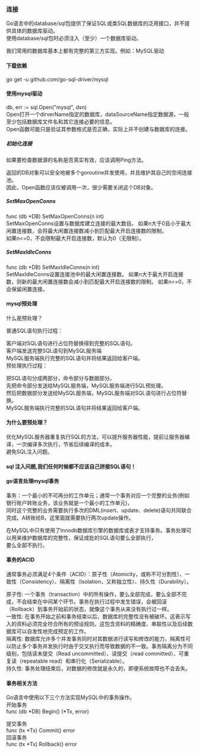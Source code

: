 <h3>连接</h3>
Go语言中的database/sql包提供了保证SQL或类SQL数据库的泛用接口，并不提供具体的数据库驱动。<br>
使用database/sql包时必须注入（至少）一个数据库驱动。<br>

我们常用的数据库基本上都有完整的第三方实现。例如：MySQL驱动<br>

<h4>下载依赖</h4>
go get -u github.com/go-sql-driver/mysql <br>

<h4>使用mysql驱动</h4>

db, err := sql.Open("mysql", dsn)<br>
Open打开一个dirverName指定的数据库，dataSourceName指定数据源，一般至少包括数据库文件名和其它连接必要的信息。<br>
Open函数可能只是验证其参数格式是否正确，实际上并不创建与数据库的连接。<br>

<h5>初始化连接</h5>
如果要检查数据源的名称是否真实有效，应该调用Ping方法。<br>

返回的DB对象可以安全地被多个goroutine并发使用，并且维护其自己的空闲连接池。<br>
因此，Open函数应该仅被调用一次，很少需要关闭这个DB对象。<br>

<h5>SetMaxOpenConns</h5>
func (db *DB) SetMaxOpenConns(n int)<br>
SetMaxOpenConns设置与数据库建立连接的最大数目。 如果n大于0且小于最大闲置连接数，会将最大闲置连接数减小到匹配最大开启连接数的限制。<br>
如果n<=0，不会限制最大开启连接数，默认为0（无限制）。<br>

<h5>SetMaxIdleConns</h5>
func (db *DB) SetMaxIdleConns(n int)<br>
SetMaxIdleConns设置连接池中的最大闲置连接数。 如果n大于最大开启连接数，则新的最大闲置连接数会减小到匹配最大开启连接数的限制。 如果n<=0，不会保留闲置连接。<br>

<h4>mysql预处理</h4>
什么是预处理？<br>

普通SQL语句执行过程：<br>

客户端对SQL语句进行占位符替换得到完整的SQL语句。<br>
客户端发送完整SQL语句到MySQL服务端<br>
MySQL服务端执行完整的SQL语句并将结果返回给客户端。<br>
预处理执行过程：<br>

把SQL语句分成两部分，命令部分与数据部分。<br>
先把命令部分发送给MySQL服务端，MySQL服务端进行SQL预处理。<br>
然后把数据部分发送给MySQL服务端，MySQL服务端对SQL语句进行占位符替换。<br>
MySQL服务端执行完整的SQL语句并将结果返回给客户端。<br>

<h4>为什么要预处理？</h4>
优化MySQL服务器重复执行SQL的方法，可以提升服务器性能，提前让服务器编译，一次编译多次执行，节省后续编译的成本。<br>
避免SQL注入问题。<br>

<h4>sql 注入问题,我们任何时候都不应该自己拼接SQL语句！</h4>

<h4>go语言处理mysql事务</h4>
事务：一个最小的不可再分的工作单元；通常一个事务对应一个完整的业务(例如银行账户转账业务，该业务就是一个最小的工作单元)，<br>
同时这个完整的业务需要执行多次的DML(insert、update、delete)语句共同联合完成。A转账给B，这里面就需要执行两次update操作。<br>

在MySQL中只有使用了Innodb数据库引擎的数据库或表才支持事务。事务处理可以用来维护数据库的完整性，保证成批的SQL语句要么全部执行，<br>
要么全部不执行。

<h4>事务的ACID</h4>
通常事务必须满足4个条件（ACID）：原子性（Atomicity，或称不可分割性）、一致性（Consistency）、隔离性（Isolation，又称独立性）、持久性（Durability）。<br>

原子性:   一个事务（transaction）中的所有操作，要么全部完成，要么全部不完成，不会结束在中间某个环节。事务在执行过程中发生错误，会被回滚（Rollback）到事务开始前的状态，就像这个事务从来没有执行过一样。<br>
一致性:	在事务开始之前和事务结束以后，数据库的完整性没有被破坏。这表示写入的资料必须完全符合所有的预设规则，这包含资料的精确度、串联性以及后续数据库可以自发性地完成预定的工作。<br>
隔离性:	数据库允许多个并发事务同时对其数据进行读写和修改的能力，隔离性可以防止多个事务并发执行时由于交叉执行而导致数据的不一致。事务隔离分为不同级别，包括读未提交（Read uncommitted）、读提交（read committed）、可重复读（repeatable read）和串行化（Serializable）。<br>
持久性:	事务处理结束后，对数据的修改就是永久的，即便系统故障也不会丢失。<br>

<h4>事务相关方法</h4>
Go语言中使用以下三个方法实现MySQL中的事务操作。 <br>
开始事务<br>
func (db *DB) Begin() (*Tx, error)<br>

提交事务<br>
func (tx *Tx) Commit() error <br>
回滚事务 <br>
func (tx *Tx) Rollback() error<br>